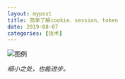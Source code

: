 ```yaml
---
layout: mypost
title: 简单了解cookie、session、token
date: 2019-08-07
categories: [技术]
---
```


![图例](cst.jpg)

_细小之处，也能进步。_
